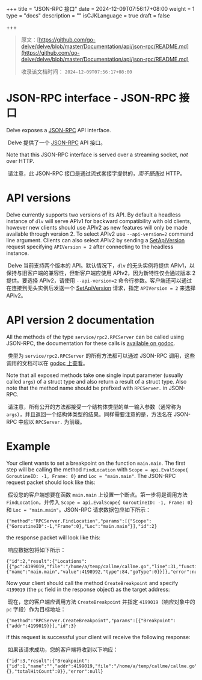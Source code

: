 +++
title = "JSON-RPC 接口"
date = 2024-12-09T07:56:17+08:00
weight = 1
type = "docs"
description = ""
isCJKLanguage = true
draft = false

+++

> 原文：[https://github.com/go-delve/delve/blob/master/Documentation/api/json-rpc/README.md](https://github.com/go-delve/delve/blob/master/Documentation/api/json-rpc/README.md)
>
> 收录该文档时间： `2024-12-09T07:56:17+08:00`

# JSON-RPC interface - JSON-RPC 接口



Delve exposes a [JSON-RPC](https://www.jsonrpc.org/specification_v1) API interface.

​	Delve 提供了一个 [JSON-RPC](https://www.jsonrpc.org/specification_v1) API 接口。

Note that this JSON-RPC interface is served over a streaming socket, *not* over HTTP.

​	请注意，此 JSON-RPC 接口是通过流式套接字提供的，*而不是*通过 HTTP。

# API versions



Delve currently supports two versions of its API. By default a headless instance of `dlv` will serve APIv1 for backward compatibility with old clients, however new clients should use APIv2 as new features will only be made available through version 2. To select APIv2 use `--api-version=2` command line argument. Clients can also select APIv2 by sending a [SetApiVersion](https://pkg.go.dev/github.com/go-delve/delve/service/rpccommon#RPCServer.SetApiVersion) request specifying `APIVersion = 2` after connecting to the headless instance.

​	Delve 当前支持两个版本的 API。默认情况下，`dlv` 的无头实例将提供 APIv1，以保持与旧客户端的兼容性，但新客户端应使用 APIv2，因为新特性仅会通过版本 2 提供。要选择 APIv2，请使用 `--api-version=2` 命令行参数。客户端还可以通过在连接到无头实例后发送一个 [SetApiVersion](https://pkg.go.dev/github.com/go-delve/delve/service/rpccommon#RPCServer.SetApiVersion) 请求，指定 `APIVersion = 2` 来选择 APIv2。

# API version 2 documentation



All the methods of the type `service/rpc2.RPCServer` can be called using JSON-RPC, the documentation for these calls is [available on godoc](https://pkg.go.dev/github.com/go-delve/delve/service/rpc2#RPCServer).

​	类型为 `service/rpc2.RPCServer` 的所有方法都可以通过 JSON-RPC 调用，这些调用的文档可以在 [godoc 上查看](https://pkg.go.dev/github.com/go-delve/delve/service/rpc2#RPCServer)。

Note that all exposed methods take one single input parameter (usually called `args`) of a struct type and also return a result of a struct type. Also note that the method name should be prefixed with `RPCServer.` in JSON-RPC.

​	请注意，所有公开的方法都接受一个结构体类型的单一输入参数（通常称为 `args`），并且返回一个结构体类型的结果。同样需要注意的是，方法名在 JSON-RPC 中应以 `RPCServer.` 为前缀。

# Example



Your client wants to set a breakpoint on the function `main.main`. The first step will be calling the method `FindLocation` with `Scope = api.EvalScope{ GoroutineID: -1, Frame: 0}` and `Loc = "main.main"`. The JSON-RPC request packet should look like this:

​	假设您的客户端想要在函数 `main.main` 上设置一个断点。第一步将是调用方法 `FindLocation`，并传入 `Scope = api.EvalScope{ GoroutineID: -1, Frame: 0}` 和 `Loc = "main.main"`。JSON-RPC 请求数据包应如下所示：

```
{"method":"RPCServer.FindLocation","params":[{"Scope":{"GoroutineID":-1,"Frame":0},"Loc":"main.main"}],"id":2}
```



the response packet will look like this:

​	响应数据包将如下所示：

```
{"id":2,"result":{"Locations":[{"pc":4199019,"file":"/home/a/temp/callme/callme.go","line":31,"function":{"name":"main.main","value":4198992,"type":84,"goType":0}}]},"error":null}
```



Now your client should call the method `CreateBreakpoint` and specify `4199019` (the `pc` field in the response object) as the target address:

​	现在，您的客户端应调用方法 `CreateBreakpoint` 并指定 `4199019`（响应对象中的 `pc` 字段）作为目标地址：

```
{"method":"RPCServer.CreateBreakpoint","params":[{"Breakpoint":{"addr":4199019}}],"id":3}
```



if this request is successful your client will receive the following response:

​	如果该请求成功，您的客户端将收到以下响应：

```
{"id":3,"result":{"Breakpoint":{"id":1,"name":"","addr":4199019,"file":"/home/a/temp/callme/callme.go","line":31,"functionName":"main.main","Cond":"","continue":false,"goroutine":false,"stacktrace":0,"LoadArgs":null,"LoadLocals":null,"hitCount":{},"totalHitCount":0}},"error":null}
```
